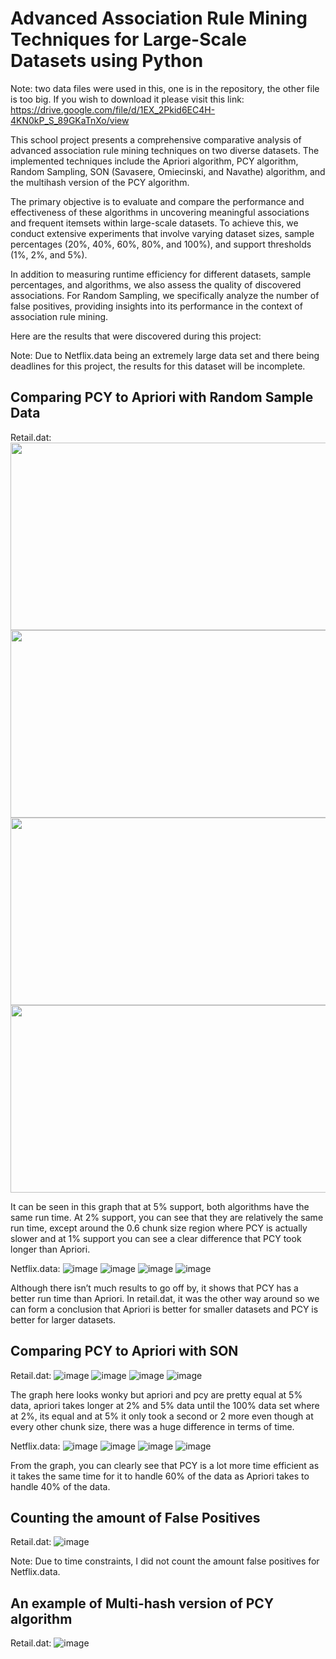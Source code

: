 # Advanced Association Rule Mining Techniques for Large-Scale Datasets using Python

Note: two data files were used in this, one is in the repository, the other file is too big. If you wish to download it please visit this link: https://drive.google.com/file/d/1EX_2Pkid6EC4H-4KN0kP_S_89GKaTnXo/view

This school project presents a comprehensive comparative analysis of advanced association rule mining techniques on two diverse datasets. The implemented techniques include the Apriori algorithm, PCY algorithm, Random Sampling, SON (Savasere, Omiecinski, and Navathe) algorithm, and the multihash version of the PCY algorithm.

The primary objective is to evaluate and compare the performance and effectiveness of these algorithms in uncovering meaningful associations and frequent itemsets within large-scale datasets. To achieve this, we conduct extensive experiments that involve varying dataset sizes, sample percentages (20%, 40%, 60%, 80%, and 100%), and support thresholds (1%, 2%, and 5%).

In addition to measuring runtime efficiency for different datasets, sample percentages, and algorithms, we also assess the quality of discovered associations. For Random Sampling, we specifically analyze the number of false positives, providing insights into its performance in the context of association rule mining.

Here are the results that were discovered during this project:

Note: Due to Netflix.data being an extremely large data set and there being deadlines for this project, the results for this dataset will be incomplete.

## Comparing PCY to Apriori with Random Sample Data

Retail.dat: <br />
<img src="https://github.com/andrewromanof/Association-Rule-Mining/assets/55285514/7adbb2a9-7508-4604-85dc-5abc679efb53" width=1000 height=300>
<img src="https://github.com/andrewromanof/Association-Rule-Mining/assets/55285514/59235a0c-9d4d-4be5-b81b-c235f8266fb1" width=1000 height=300>
<img src="https://github.com/andrewromanof/Association-Rule-Mining/assets/55285514/914f81be-57cf-4e3e-95b0-619a2dd7801b" width=1000 height=300>
<img src="https://github.com/andrewromanof/Association-Rule-Mining/assets/55285514/84b67753-2e75-420d-a7a2-92be3c370bb7" width=600 height=300>

It can be seen in this graph that at 5% support, both algorithms have the same run time. At 2% support, you can see that they are relatively the same run time, except around the 0.6 chunk size region where PCY is actually slower and at 1% support you can see a clear difference that PCY took longer than Apriori.

Netflix.data:
![image](https://github.com/andrewromanof/Association-Rule-Mining/assets/55285514/3fc33141-9462-4570-8164-50076055edc0)
![image](https://github.com/andrewromanof/Association-Rule-Mining/assets/55285514/6c59de73-4015-4da1-8e63-e724a76fbafd)
![image](https://github.com/andrewromanof/Association-Rule-Mining/assets/55285514/0111b944-7ecc-498f-91e5-820724503480)
![image](https://github.com/andrewromanof/Association-Rule-Mining/assets/55285514/dacd8561-e5cb-4849-9d63-7a9c752b79b9)

Although there isn’t much results to go off by, it shows that PCY has a better run time than Apriori. In retail.dat, it was the other way around so we can form a conclusion that Apriori is better for smaller datasets and PCY is better for larger datasets.

## Comparing PCY to Apriori with SON

Retail.dat:
![image](https://github.com/andrewromanof/Association-Rule-Mining/assets/55285514/b322a57c-4c56-46bf-ae77-01db095022e7)
![image](https://github.com/andrewromanof/Association-Rule-Mining/assets/55285514/38e371ce-2776-4634-8c8e-d05365a2aa16)
![image](https://github.com/andrewromanof/Association-Rule-Mining/assets/55285514/fc482ac6-b24d-44d8-b1f9-8298bd41771d)
![image](https://github.com/andrewromanof/Association-Rule-Mining/assets/55285514/36a34356-feb6-48b2-b6f2-2be3f449df68)

The graph here looks wonky but apriori and pcy are pretty equal at 5% data, apriori takes longer at 2% and 5% data until the 100% data set where at 2%, its equal and at 5% it only took a second or 2 more even though at every other chunk size, there was a huge difference in terms of time.

Netflix.data:
![image](https://github.com/andrewromanof/Association-Rule-Mining/assets/55285514/e0006355-a59b-451d-ad3a-3d0d0f383d64)
![image](https://github.com/andrewromanof/Association-Rule-Mining/assets/55285514/db14b77e-db1d-4dad-b7e3-398c718b894d)
![image](https://github.com/andrewromanof/Association-Rule-Mining/assets/55285514/1c7ab9f6-57b7-4786-9caa-ed06b4237559)
![image](https://github.com/andrewromanof/Association-Rule-Mining/assets/55285514/ec2e8fea-8b88-4d7f-98fe-d22347044a33)

From the graph, you can clearly see that PCY is a lot more time efficient as it takes the same time for it to handle 60% of the data as Apriori takes to handle 40% of the data.

## Counting the amount of False Positives

Retail.dat:
![image](https://github.com/andrewromanof/Association-Rule-Mining/assets/55285514/ba9401ac-2531-4172-9a8c-68340ed2e242)

Note: Due to time constraints, I did not count the amount false positives for Netflix.data.

## An example of Multi-hash version of PCY algorithm

Retail.dat:
![image](https://github.com/andrewromanof/Association-Rule-Mining/assets/55285514/9c775d0d-da06-497b-a546-5985ae1bc432)
